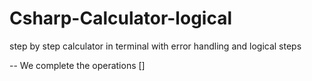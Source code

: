 # Csharp-Calculator-logical
step by step calculator in terminal with error handling and logical steps

-- We complete the operations []